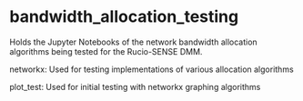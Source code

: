 # bandwidth_allocation_testing
Holds the Jupyter Notebooks of the network bandwidth allocation algorithms being tested for the Rucio-SENSE DMM.

networkx: Used for testing implementations of various allocation algorithms

plot_test: Used for initial testing with networkx graphing algorithms
